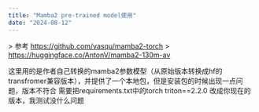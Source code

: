 ```yaml
---
title: "Mamba2 pre-trained model使用"
date: "2024-08-12"
---
```


\> 参考 https://github.com/vasqu/mamba2-torch > https://huggingface.co/AntonV/mamba2-130m-av

这里用的是作者自己转换的mamba2参数模型（从原始版本转换成hf的transfromer兼容版本），并提供了一个本地包，但是安装包的时候出现一点问题，版本不符合 需要把requirements.txt中的torch triton==2.2.0 改成你现在的版本，我测试没什么问题
